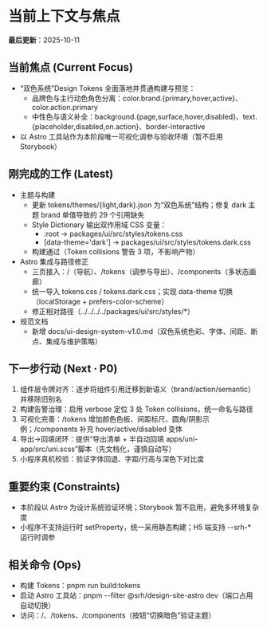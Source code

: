 # 当前上下文与焦点
**最后更新**：2025-10-11

## 当前焦点 (Current Focus)
- “双色系统”Design Tokens 全面落地并贯通构建与预览：
  - 品牌色与主行动色角色分离：color.brand.{primary,hover,active}、color.action.primary
  - 中性色与语义补全：background.{page,surface,hover,disabled}、text.{placeholder,disabled,on.action}、border-interactive
- 以 Astro 工具站作为本阶段唯一可视化调参与验收环境（暂不启用 Storybook）

## 刚完成的工作 (Latest)
- 主题与构建
  - 更新 tokens/themes/{light,dark}.json 为“双色系统”结构；修复 dark 主题 brand 单值导致的 29 个引用缺失
  - Style Dictionary 输出双作用域 CSS 变量：
    - :root → packages/ui/src/styles/tokens.css
    - [data-theme='dark'] → packages/ui/src/styles/tokens.dark.css
  - 构建通过（Token collisions 警告 3 项，不影响产物）
- Astro 集成与路径修正
  - 三页接入：/（导航）、/tokens（调参与导出）、/components（多状态画廊）
  - 统一导入 tokens.css / tokens.dark.css；实现 data-theme 切换（localStorage + prefers-color-scheme）
  - 修正相对路径（../../../../packages/ui/src/styles/*）
- 规范文档
  - 新增 docs/ui-design-system-v1.0.md（双色系统色彩、字体、间距、断点、集成与维护策略）

## 下一步行动 (Next · P0)
1) 组件层令牌对齐：逐步将组件引用迁移到新语义（brand/action/semantic）并移除旧别名
2) 构建告警治理：启用 verbose 定位 3 处 Token collisions，统一命名与路径
3) 可视化完善：/tokens 增加颜色色板、间距标尺、圆角/阴影示例；/components 补充 hover/active/disabled 变体
4) 导出→回填闭环：提供“导出清单 + 半自动回填 apps/uni-app/src/uni.scss”脚本（先文档化，谨慎自动写）
5) 小程序真机校验：验证字体回退、字距/行高与深色下对比度

## 重要约束 (Constraints)
- 本阶段以 Astro 为设计系统验证环境；Storybook 暂不启用，避免多环境复杂度
- 小程序不支持运行时 setProperty，统一采用静态构建；H5 端支持 --srh-* 运行时调参

## 相关命令 (Ops)
- 构建 Tokens：pnpm run build:tokens
- 启动 Astro 工具站：pnpm --filter @srh/design-site-astro dev（端口占用自动切换）
- 访问：/、/tokens、/components（按钮“切换暗色”验证主题）
